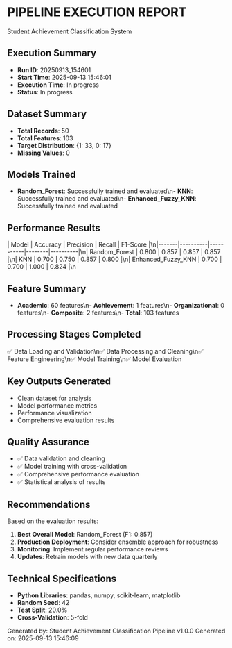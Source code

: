 
# PIPELINE EXECUTION REPORT
Student Achievement Classification System

## Execution Summary
- **Run ID**: 20250913_154601
- **Start Time**: 2025-09-13 15:46:01
- **Execution Time**: In progress
- **Status**: In progress

## Dataset Summary
- **Total Records**: 50
- **Total Features**: 103
- **Target Distribution**: {1: 33, 0: 17}
- **Missing Values**: 0

## Models Trained
- **Random_Forest**: Successfully trained and evaluated\n- **KNN**: Successfully trained and evaluated\n- **Enhanced_Fuzzy_KNN**: Successfully trained and evaluated

## Performance Results
| Model | Accuracy | Precision | Recall | F1-Score |\n|-------|----------|-----------|--------|----------|\n| Random_Forest | 0.800 | 0.857 | 0.857 | 0.857 |\n| KNN | 0.700 | 0.750 | 0.857 | 0.800 |\n| Enhanced_Fuzzy_KNN | 0.700 | 0.700 | 1.000 | 0.824 |\n

## Feature Summary
- **Academic**: 60 features\n- **Achievement**: 1 features\n- **Organizational**: 0 features\n- **Composite**: 2 features\n- **Total**: 103 features

## Processing Stages Completed
✅ Data Loading and Validation\n✅ Data Processing and Cleaning\n✅ Feature Engineering\n✅ Model Training\n✅ Model Evaluation

## Key Outputs Generated
- Clean dataset for analysis
- Model performance metrics
- Performance visualization
- Comprehensive evaluation results

## Quality Assurance
- ✅ Data validation and cleaning
- ✅ Model training with cross-validation
- ✅ Comprehensive performance evaluation
- ✅ Statistical analysis of results

## Recommendations
Based on the evaluation results:
1. **Best Overall Model**: Random_Forest (F1: 0.857)
2. **Production Deployment**: Consider ensemble approach for robustness
3. **Monitoring**: Implement regular performance reviews
4. **Updates**: Retrain models with new data quarterly

## Technical Specifications
- **Python Libraries**: pandas, numpy, scikit-learn, matplotlib
- **Random Seed**: 42
- **Test Split**: 20.0%
- **Cross-Validation**: 5-fold

Generated by: Student Achievement Classification Pipeline v1.0.0
Generated on: 2025-09-13 15:46:09
